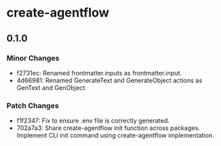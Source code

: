# create-agentflow

## 0.1.0

### Minor Changes

- f2731ec: Renamed frontmatter.inputs as frontmatter.input.
- 4d66981: Renamed GenerateText and GenerateObject actions as GenText and GenObject.

### Patch Changes

- f1f2347: Fix to ensure .env file is correctly generated.
- 702a7a3: Share create-agentflow init function across packages.
  Implement CLI init command using create-agentflow implementation.
